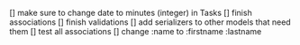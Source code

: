 [] make sure to change date to minutes (integer) in Tasks
[] finish associations
[] finish validations
[] add serializers to other models that need them
[] test all associations
[] change :name to :firstname :lastname